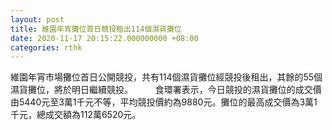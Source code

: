 ```yaml
---
layout: post
title: 維園年宵攤位首日競投租出114個濕貨攤位
date: 2020-11-17 20:15:22.000000000 +08:00
categories: rthk
---
```


維園年宵市場攤位首日公開競投，共有114個濕貨攤位經競投後租出，其餘的55個濕貨攤位，將於明日繼續競投。
　　
食環署表示，今日競投的濕貨攤位的成交價由5440元至3萬1千元不等，平均競投價約為9880元。攤位的最高成交價為3萬1千元，總成交額為112萬6520元。
